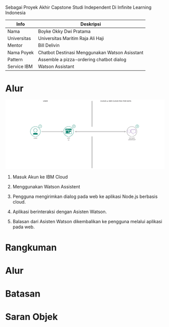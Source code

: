 Sebagai Proyek Akhir Capstone Studi Independent Di Infinite Learning Indonesia

| Info | Deskripsi           |
|---|------|
| Nama      |Boyke Okky Dwi Pratama        |
| Universitas     | Universitas Maritim Raja Ali Haji          |
| Mentor   | Bill Delivin  |
| Nama Poyek   | Chatbot Destinasi Menggunakan Watson Asisstant  |
| Pattern   |   Assemble a pizza-ordering chatbot dialog          |
| Service IBM | Watson Assistant |

# Alur
![Poster](https://github.com/BOYKE09/Project-capstone-IL/blob/main/pattern.png)
1. Masuk Akun ke IBM Cloud
2. Menggunakan Watson Assistent

1. Pengguna mengirimkan dialog pada web ke aplikasi Node.js berbasis cloud.
2. Aplikasi berinteraksi dengan Asisten Watson.
3. Balasan dari Asisten Watson dikembalikan ke pengguna melalui aplikasi pada web.

# Rangkuman

# Alur

# Batasan

# Saran Objek

#
